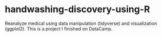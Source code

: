 # handwashing-discovery-using-R
Reanalyze medical using data manipulation (tidyverse) and visualization (ggplot2). This is a project I finished on DataCamp.
